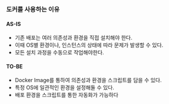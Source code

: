### 도커를 사용하는 이유

#### AS-IS
- 기존 배포는 여러 의존성과 환경을 직접 설치해야 한다.
- 이때 OS별 환경이나, 인스턴스의 상태에 따라 문제가 발생할 수 있다.
- 모든 설치 과정을 수동으로 작업해야한다.
#### TO-BE
- Docker Image를 통하여 의존성과 환경을 스크립트를 담을 수 있다.
- 특정 OS에 일관적인 환경을 설정해둘 수 있다.
- 배포 환경을 스크립트를 통한 자동화가 가능하다
	
<!--stackedit_data:
eyJoaXN0b3J5IjpbLTYzMDUxOTIyXX0=
-->